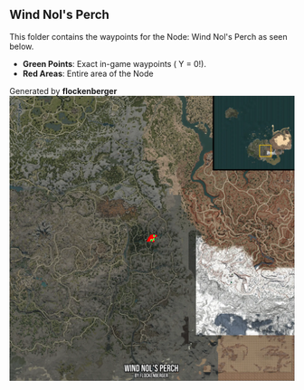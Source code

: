 ## Wind Nol's Perch
This folder contains the waypoints for the Node: Wind Nol's Perch as seen below.

- **Green Points**: Exact in-game waypoints ( Y = 0!).
- **Red Areas**: Entire area of the Node

Generated by **flockenberger**
![by_flockenberger](./Preview.webp)